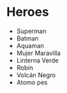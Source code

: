 # Heroes

* Superman
* Batman
* Aquaman
* Mujer Maravilla
* Linterna Verde
* Robin
* Volcán Negro
* Atomo pes
